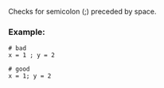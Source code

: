 Checks for semicolon (;) preceded by space.

### Example:
    # bad
    x = 1 ; y = 2

    # good
    x = 1; y = 2
